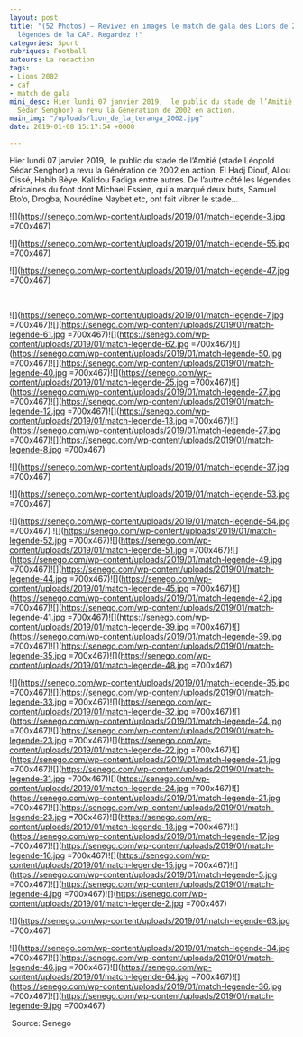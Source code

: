 ```yaml
---
layout: post
title: "(52 Photos) – Revivez en images le match de gala des Lions de 2002 et les
  légendes de la CAF. Regardez !"
categories: Sport
rubriques: Football
auteurs: La redaction
tags:
- Lions 2002
- caf
- match de gala
mini_desc: Hier lundi 07 janvier 2019,  le public du stade de l’Amitié (stade Léopold
  Sédar Senghor) a revu la Génération de 2002 en action.
main_img: "/uploads/lion_de_la_teranga_2002.jpg"
date: 2019-01-08 15:17:54 +0000

---
```

Hier lundi 07 janvier 2019,  le public du stade de l’Amitié (stade Léopold Sédar Senghor) a revu la Génération de 2002 en action. El Hadj Diouf, Aliou Cissé, Habib Bèye, Kalidou Fadiga entre autres. De l’autre côté les légendes africaines du foot dont Michael Essien, qui a marqué deux buts, Samuel Eto’o, Drogba, Nourédine Naybet etc, ont fait vibrer le stade…

![](https://senego.com/wp-content/uploads/2019/01/match-legende-3.jpg =700x467)

![](https://senego.com/wp-content/uploads/2019/01/match-legende-55.jpg =700x467)

![](https://senego.com/wp-content/uploads/2019/01/match-legende-47.jpg =700x467)

 

![](https://senego.com/wp-content/uploads/2019/01/match-legende-7.jpg =700x467)![](https://senego.com/wp-content/uploads/2019/01/match-legende-61.jpg =700x467)![](https://senego.com/wp-content/uploads/2019/01/match-legende-62.jpg =700x467)![](https://senego.com/wp-content/uploads/2019/01/match-legende-50.jpg =700x467)![](https://senego.com/wp-content/uploads/2019/01/match-legende-40.jpg =700x467)![](https://senego.com/wp-content/uploads/2019/01/match-legende-25.jpg =700x467)![](https://senego.com/wp-content/uploads/2019/01/match-legende-27.jpg =700x467)![](https://senego.com/wp-content/uploads/2019/01/match-legende-12.jpg =700x467)![](https://senego.com/wp-content/uploads/2019/01/match-legende-13.jpg =700x467)![](https://senego.com/wp-content/uploads/2019/01/match-legende-27.jpg =700x467)![](https://senego.com/wp-content/uploads/2019/01/match-legende-8.jpg =700x467)

![](https://senego.com/wp-content/uploads/2019/01/match-legende-37.jpg =700x467)

![](https://senego.com/wp-content/uploads/2019/01/match-legende-53.jpg =700x467)

![](https://senego.com/wp-content/uploads/2019/01/match-legende-54.jpg =700x467) ![](https://senego.com/wp-content/uploads/2019/01/match-legende-52.jpg =700x467)![](https://senego.com/wp-content/uploads/2019/01/match-legende-51.jpg =700x467)![](https://senego.com/wp-content/uploads/2019/01/match-legende-49.jpg =700x467)![](https://senego.com/wp-content/uploads/2019/01/match-legende-44.jpg =700x467)![](https://senego.com/wp-content/uploads/2019/01/match-legende-45.jpg =700x467)![](https://senego.com/wp-content/uploads/2019/01/match-legende-42.jpg =700x467)![](https://senego.com/wp-content/uploads/2019/01/match-legende-41.jpg =700x467)![](https://senego.com/wp-content/uploads/2019/01/match-legende-39.jpg =700x467)![](https://senego.com/wp-content/uploads/2019/01/match-legende-39.jpg =700x467)![](https://senego.com/wp-content/uploads/2019/01/match-legende-35.jpg =700x467)![](https://senego.com/wp-content/uploads/2019/01/match-legende-48.jpg =700x467)

![](https://senego.com/wp-content/uploads/2019/01/match-legende-35.jpg =700x467)![](https://senego.com/wp-content/uploads/2019/01/match-legende-33.jpg =700x467)![](https://senego.com/wp-content/uploads/2019/01/match-legende-32.jpg =700x467)![](https://senego.com/wp-content/uploads/2019/01/match-legende-24.jpg =700x467)![](https://senego.com/wp-content/uploads/2019/01/match-legende-23.jpg =700x467)![](https://senego.com/wp-content/uploads/2019/01/match-legende-22.jpg =700x467)![](https://senego.com/wp-content/uploads/2019/01/match-legende-21.jpg =700x467)![](https://senego.com/wp-content/uploads/2019/01/match-legende-31.jpg =700x467)![](https://senego.com/wp-content/uploads/2019/01/match-legende-24.jpg =700x467)![](https://senego.com/wp-content/uploads/2019/01/match-legende-21.jpg =700x467)![](https://senego.com/wp-content/uploads/2019/01/match-legende-23.jpg =700x467)![](https://senego.com/wp-content/uploads/2019/01/match-legende-18.jpg =700x467)![](https://senego.com/wp-content/uploads/2019/01/match-legende-17.jpg =700x467)![](https://senego.com/wp-content/uploads/2019/01/match-legende-16.jpg =700x467)![](https://senego.com/wp-content/uploads/2019/01/match-legende-15.jpg =700x467)![](https://senego.com/wp-content/uploads/2019/01/match-legende-5.jpg =700x467)![](https://senego.com/wp-content/uploads/2019/01/match-legende-4.jpg =700x467)![](https://senego.com/wp-content/uploads/2019/01/match-legende-2.jpg =700x467)

![](https://senego.com/wp-content/uploads/2019/01/match-legende-63.jpg =700x467)

![](https://senego.com/wp-content/uploads/2019/01/match-legende-34.jpg =700x467)![](https://senego.com/wp-content/uploads/2019/01/match-legende-46.jpg =700x467)![](https://senego.com/wp-content/uploads/2019/01/match-legende-64.jpg =700x467)![](https://senego.com/wp-content/uploads/2019/01/match-legende-36.jpg =700x467)![](https://senego.com/wp-content/uploads/2019/01/match-legende-9.jpg =700x467)

 Source: Senego